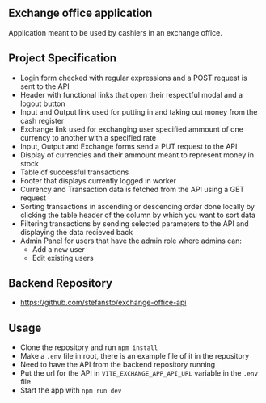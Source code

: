 ## Exchange office application

Application meant to be used by cashiers in an exchange office.

## Project Specification

- Login form checked with regular expressions and a POST request is sent to the API
- Header with functional links that open their respectful modal and a logout button
- Input and Output link used for putting in and taking out money from the cash register
- Exchange link used for exchanging user specified ammount of one currency to another with a specified rate
- Input, Output and Exchange forms send a PUT request to the API
- Display of currencies and their ammount meant to represent money in stock
- Table of successful transactions
- Footer that displays currently logged in worker
- Currency and Transaction data is fetched from the API using a GET request
- Sorting transactions in ascending or descending order done locally by clicking the table header of the column by which you want to sort data
- Filtering transactions by sending selected parameters to the API and displaying the data recieved back
- Admin Panel for users that have the admin role where admins can:
    - Add a new user
    - Edit existing users

## Backend Repository

- https://github.com/stefansto/exchange-office-api

## Usage

- Clone the repository and run `npm install`
- Make a `.env` file in root, there is an example file of it in the repository
- Need to have the API from the backend repository running
- Put the url for the API in `VITE_EXCHANGE_APP_API_URL` variable in the `.env` file
- Start the app with `npm run dev`